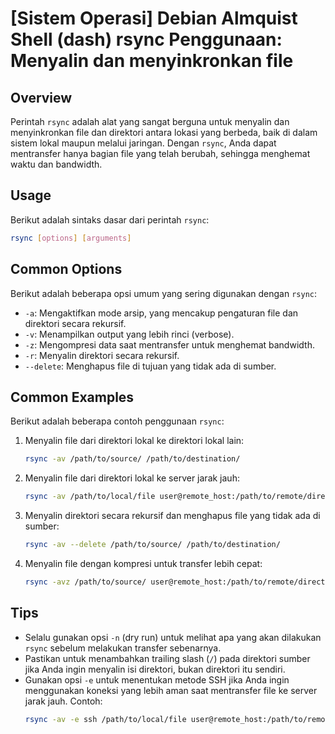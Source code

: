 # [Sistem Operasi] Debian Almquist Shell (dash) rsync Penggunaan: Menyalin dan menyinkronkan file

## Overview
Perintah `rsync` adalah alat yang sangat berguna untuk menyalin dan menyinkronkan file dan direktori antara lokasi yang berbeda, baik di dalam sistem lokal maupun melalui jaringan. Dengan `rsync`, Anda dapat mentransfer hanya bagian file yang telah berubah, sehingga menghemat waktu dan bandwidth.

## Usage
Berikut adalah sintaks dasar dari perintah `rsync`:

```bash
rsync [options] [arguments]
```

## Common Options
Berikut adalah beberapa opsi umum yang sering digunakan dengan `rsync`:

- `-a`: Mengaktifkan mode arsip, yang mencakup pengaturan file dan direktori secara rekursif.
- `-v`: Menampilkan output yang lebih rinci (verbose).
- `-z`: Mengompresi data saat mentransfer untuk menghemat bandwidth.
- `-r`: Menyalin direktori secara rekursif.
- `--delete`: Menghapus file di tujuan yang tidak ada di sumber.

## Common Examples
Berikut adalah beberapa contoh penggunaan `rsync`:

1. Menyalin file dari direktori lokal ke direktori lokal lain:
   ```bash
   rsync -av /path/to/source/ /path/to/destination/
   ```

2. Menyalin file dari direktori lokal ke server jarak jauh:
   ```bash
   rsync -av /path/to/local/file user@remote_host:/path/to/remote/directory/
   ```

3. Menyalin direktori secara rekursif dan menghapus file yang tidak ada di sumber:
   ```bash
   rsync -av --delete /path/to/source/ /path/to/destination/
   ```

4. Menyalin file dengan kompresi untuk transfer lebih cepat:
   ```bash
   rsync -avz /path/to/source/ user@remote_host:/path/to/remote/directory/
   ```

## Tips
- Selalu gunakan opsi `-n` (dry run) untuk melihat apa yang akan dilakukan `rsync` sebelum melakukan transfer sebenarnya.
- Pastikan untuk menambahkan trailing slash (`/`) pada direktori sumber jika Anda ingin menyalin isi direktori, bukan direktori itu sendiri.
- Gunakan opsi `-e` untuk menentukan metode SSH jika Anda ingin menggunakan koneksi yang lebih aman saat mentransfer file ke server jarak jauh. Contoh:
  ```bash
  rsync -av -e ssh /path/to/local/file user@remote_host:/path/to/remote/directory/
  ```